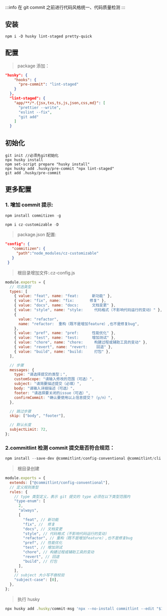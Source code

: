 :::info
在 git commit 之前进行代码风格统一、代码质量检测
:::

## 安装

```bush
npm i -D husky lint-staged pretty-quick
```

## 配置

> package 添加：

```json
"husky": {
    "hooks": {
      "pre-commit": "lint-staged"
    }
  },
  "lint-staged": {
    "app/**/*.{jsx,txs,ts,js,json,css,md}": [
      "prettier --write",
      "eslint --fix",
      "git add"
    ]
  }
```

## 初始化

```bush
git init //必须先git初始化
npx husky install
npm set-script prepare "husky install"
npx husky add .husky/pre-commit "npx lint-staged"
git add .husky/pre-commit
```

## 更多配置

### 1. 增加 commit 提示:

```js
npm install commitizen -g
```

```js
npm i cz-customizable -D
```

> package.json 配置:

```json
"config": {
   "commitizen": {
     "path":"node_modules/cz-customizable"
   }
 }

```

> 根目录增加文件:.cz-config.js

```js title=.cz-config.js
module.exports = {
  // 可选类型
  types: [
    { value: "feat", name: "feat:      新功能" },
    { value: "fix", name: "fix:       修复" },
    { value: "docs", name: "docs:      文档变更" },
    { value: "style", name: "style:     代码格式（不影响代码运行的变动）" },
    {
      value: "refactor",
      name: "refactor:  重构（既不是增加feature）,也不是修复bug",
    },
    { value: "pref", name: "pref:      性能优化" },
    { value: "test", name: "test:      增加测试" },
    { value: "chore", name: "chore:     构建过程或辅助工具的变动" },
    { value: "revert", name: "revert:    回退" },
    { value: "build", name: "build:     打包" },
  ],

  // 步骤
  messages: {
    type: "请选择提交的类型；",
    customScope: "请输入修改的范围（可选）",
    subject: "请简要描述提交（必填）",
    body: "请输入详细描述（可选）",
    footer: "请选择要关闭的issue（可选）",
    confirmCommit: "确认要使用以上信息提交？（y/n）",
  },

  // 跳过步骤
  skip: ["body", "footer"],

  // 默认长度
  subjectLimit: 72,
};
```

### 2.commitlint 检测 commit 提交是否符合规范：

```js
npm install --save-dev @commitlint/config-conventional @commitlint/cli
```

> 根目录创建

```js title=commitlint.config.js
module.exports = {
  extends: ["@commitlint/config-conventional"],
  // 定义规则类型
  rules: {
    // type 类型定义，表示 git 提交的 type 必须在以下类型范围内
    "type-enum": [
      2,
      "always",
      [
        "feat", // 新功能
        "fix", //  修复
        "docs", // 文档变更
        "style", // 代码格式（不影响代码运行的变动）
        "refactor", // 重构（既不是增加feature）,也不是修复bug
        "pref", // 性能优化
        "test", // 增加测试
        "chore", // 构建过程或辅助工具的变动
        "revert", // 回退
        "build", // 打包
      ],
    ],
    // subject 大小写不做校验
    "subject-case": [0],
  },
};
```

> 执行 husky

```js
npx husky add .husky/commit-msg 'npx --no-install commitlint --edit "$1"'
```
